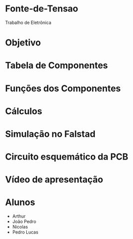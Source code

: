 # Fonte-de-Tensao
Trabalho de Eletrônica

# Objetivo

# Tabela de Componentes

# Funções dos Componentes

# Cálculos

# Simulação no Falstad

# Circuito esquemático da PCB

# Vídeo de apresentação

# Alunos
- Arthur
- João Pedro
- Nicolas
- Pedro Lucas



